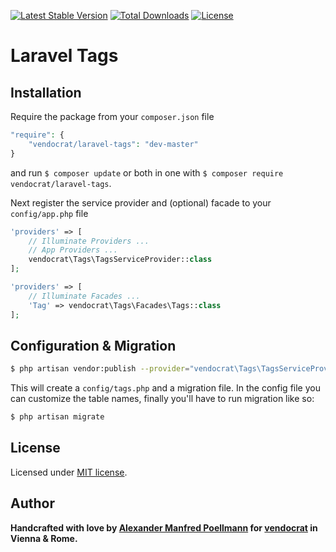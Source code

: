 [![Latest Stable Version](https://poser.pugx.org/vendocrat/laravel-tags/v/stable)](https://packagist.org/packages/vendocrat/laravel-tags)
[![Total Downloads](https://poser.pugx.org/vendocrat/laravel-tags/downloads)](https://packagist.org/packages/vendocrat/laravel-tags)
[![License](https://poser.pugx.org/vendocrat/laravel-tags/license)](https://packagist.org/packages/vendocrat/laravel-tags)

# Laravel Tags

## Installation

Require the package from your `composer.json` file

```php
"require": {
	"vendocrat/laravel-tags": "dev-master"
}
```

and run `$ composer update` or both in one with `$ composer require vendocrat/laravel-tags`.

Next register the service provider and (optional) facade to your `config/app.php` file

```php
'providers' => [
    // Illuminate Providers ...
    // App Providers ...
    vendocrat\Tags\TagsServiceProvider::class
];
```

```php
'providers' => [
	// Illuminate Facades ...
    'Tag' => vendocrat\Tags\Facades\Tags::class
];
```

## Configuration & Migration

```bash
$ php artisan vendor:publish --provider="vendocrat\Tags\TagsServiceProvider"
```

This will create a `config/tags.php` and a migration file. In the config file you can customize the table names, finally you'll have to run migration like so:

```bash
$ php artisan migrate
```

## License

Licensed under [MIT license](http://opensource.org/licenses/MIT).

## Author

**Handcrafted with love by [Alexander Manfred Poellmann](http://twitter.com/AMPoellmann) for [vendocrat](https://vendocr.at) in Vienna &amp; Rome.**
